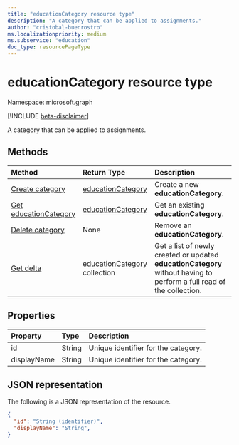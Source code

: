 ```yaml
---
title: "educationCategory resource type"
description: "A category that can be applied to assignments."
author: "cristobal-buenrostro"
ms.localizationpriority: medium
ms.subservice: "education"
doc_type: resourcePageType
---
```


# educationCategory resource type

Namespace: microsoft.graph

[!INCLUDE [beta-disclaimer](../../includes/beta-disclaimer.md)]

A category that can be applied to assignments.


## Methods

| Method		   | Return Type	|Description|
|:---------------|:--------|:----------|
|[Create category](../api/educationclass-post-category.md) | [educationCategory](educationcategory.md) | Create a new **educationCategory**.|
|[Get educationCategory](../api/educationcategory-get.md) | [educationCategory](educationcategory.md) | Get an existing **educationCategory**.|
|[Delete category](../api/educationcategory-delete.md) | None | Remove an **educationCategory**.|
|[Get delta](../api/educationcategory-delta.md)|[educationCategory](../resources/educationcategory.md) collection|Get a list of newly created or updated **educationCategory** without having to perform a full read of the collection.|


## Properties
| Property	   | Type	|Description|
|:---------------|:--------|:----------|
|id|String|Unique identifier for the category.|
|displayName|String|Unique identifier for the category.|

## JSON representation

The following is a JSON representation of the resource.

<!-- {
  "blockType": "resource",
  "optionalProperties": [

  ],
  "@odata.type": "microsoft.graph.educationCategory"
}-->

```json
{
  "id": "String (identifier)",
  "displayName": "String",
}

```

<!-- uuid: 8fcb5dbc-d5aa-4681-8e31-b001d5168d79
2015-10-25 14:57:30 UTC -->
<!--
{
  "type": "#page.annotation",
  "description": "educationCategory resource",
  "keywords": "",
  "section": "documentation",
  "tocPath": "",
  "suppressions": []
}
-->
